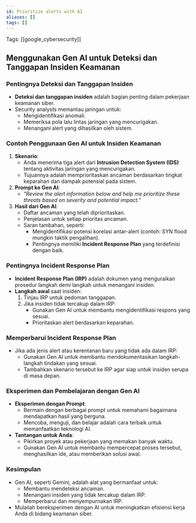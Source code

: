 ```yaml
---
id: Prioritize alerts with AI
aliases: []
tags: []
---
```


Tags: [[google_cybersecurity]]

## Menggunakan Gen AI untuk Deteksi dan Tanggapan Insiden Keamanan

### Pentingnya Deteksi dan Tanggapan Insiden

- **Deteksi dan tanggapan insiden** adalah bagian penting dalam pekerjaan keamanan siber.
- Security analysts memantau jaringan untuk:
  - Mengidentifikasi anomali.
  - Memeriksa pola lalu lintas jaringan yang mencurigakan.
  - Menangani alert yang dihasilkan oleh sistem.

### Contoh Penggunaan Gen AI untuk Insiden Keamanan

1. **Skenario**:
   - Anda menerima tiga alert dari **Intrusion Detection System (IDS)** tentang aktivitas jaringan yang mencurigakan.
   - Tujuannya adalah memprioritaskan ancaman berdasarkan tingkat keparahan dan dampak potensial pada sistem.
2. **Prompt ke Gen AI**:
   - _"Review the alert information below and help me prioritize these threats based on severity and potential impact."_
3. **Hasil dari Gen AI**:
   - Daftar ancaman yang telah diprioritaskan.
   - Penjelasan untuk setiap prioritas ancaman.
   - Saran tambahan, seperti:
     - Mengidentifikasi potensi korelasi antar-alert (contoh: SYN flood mungkin taktik pengalihan).
     - Pentingnya memiliki **Incident Response Plan** yang terdefinisi dengan baik.

### Pentingnya Incident Response Plan

- **Incident Response Plan (IRP)** adalah dokumen yang menguraikan prosedur langkah demi langkah untuk menangani insiden.
- **Langkah awal** saat insiden:
  1. Tinjau IRP untuk pedoman tanggapan.
  2. Jika insiden tidak tercakup dalam IRP:
     - Gunakan Gen AI untuk membantu mengidentifikasi respons yang sesuai.
     - Prioritaskan alert berdasarkan keparahan.

### Memperbarui Incident Response Plan

- Jika ada jenis alert atau kerentanan baru yang tidak ada dalam IRP:
  - Gunakan Gen AI untuk membantu mendokumentasikan langkah-langkah tindakan yang sesuai.
  - Tambahkan skenario tersebut ke IRP agar siap untuk insiden serupa di masa depan.

### Eksperimen dan Pembelajaran dengan Gen AI

- **Eksperimen dengan Prompt**:
  - Bermain dengan berbagai prompt untuk memahami bagaimana mendapatkan hasil yang berguna.
  - Mencoba, menguji, dan belajar adalah cara terbaik untuk memanfaatkan teknologi AI.
- **Tantangan untuk Anda**:
  - Pikirkan proyek atau pekerjaan yang memakan banyak waktu.
  - Gunakan Gen AI untuk membantu mempercepat proses tersebut, menghasilkan ide, atau memberikan solusi awal.

### Kesimpulan

- Gen AI, seperti Gemini, adalah alat yang bermanfaat untuk:
  - Membantu mendeteksi ancaman.
  - Menangani insiden yang tidak tercakup dalam IRP.
  - Memperbarui dan menyempurnakan IRP.
- Mulailah bereksperimen dengan AI untuk meningkatkan efisiensi kerja Anda di bidang keamanan siber.

